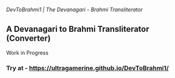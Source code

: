 ###### DevToBrahmi1 | The Devanagari - Brahmi Transliterator
## A Devanagari to Brahmi Transliterator (Converter)

Work in Progress

### Try at - https://ultragamerine.github.io/DevToBrahmi1/
